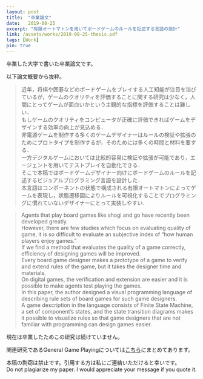 ```yaml
---
layout: post
title:  "卒業論文"
date:   2019-08-25
excerpt: "有限オートマトンを用いてボードゲームのルールを記述する言語の設計"
link: /assets/works/2019-08-25-thesis.pdf
tags: [Work]
pin: true
---
```


卒業した大学で書いた卒業論文です。

以下論文概要から抜粋。

> 近年，将棋や囲碁などのボードゲームをプレイする人工知能が注目を浴びているが，ゲームのクオリティを評価することに関する研究は少なく，人間にとってゲームが面白いかという主観的な指標を評価することは難しい．  
もしゲームのクオリティをコンピュータが正確に評価できればゲームをデザインする効率の向上が見込める．  
非電源ゲームを制作する多くのゲームデザイナーはルールの検証や拡張のためにプロトタイプを制作するが，そのためには多くの時間と材料を要する．  
一方デジタルゲームにおいては比較的容易に検証や拡張が可能であり，エージェントを用いてテストプレイを自動化できる．  
そこで本稿ではボードゲームデザイナー向けにボードゲームのルールを記述するビジュアルプログラミング言語を設計した．  
本言語はコンポーネントの状態で構成される有限オートマトンによってゲームを表現し，状態遷移図によりルールを可視化することでプログラミングに慣れていないデザイナーにとって実装しやすい．

> Agents that play board games like shogi and go have recently been developed greatly.  
However, there are few studies which focus on evaluating quality of game, it is so difficult to evaluate an subjective index of “how human players enjoy games.”  
If we find a method that evaluates the quality of a game correctly, efficiency of designing games will be improved.  
Every board game designer makes a prototype of a game to verify and extend rules of the game, but it takes the designer time and materials.  
On digital games, the verification and extension are easier and it is possible to make agents test playing the games.  
In this paper, the author designed a visual programming language of describing rule sets of board games for such game designers.  
A game description in the language consists of Finite State Machine, a set of component’s states, and the state transition diagrams makes it possible to visualize rules so that game designers that are not familiar with programming can design games easier.

現在は卒業したためこの研究は続けていません。

関連研究であるGeneral Game Playingについては[こちら]({{site.scrapbox}})にまとめてあります。

本稿の剽窃は禁止です。引用する方は私にご連絡いただけると幸いです。  
Do not plagiarize my paper. I would appreciate your message if you quote it.